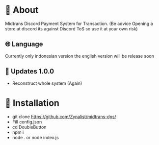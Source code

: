 # 📜 About
Midtrans Discord Payment System for Transaction. (Be advice Opening a store at discord its against Discord ToS so use it at your own risk) 

## 🌐 Language
Currently only indonesian version the english version will be release soon

## 📕 Updates 1.0.0
- Reconstruct whole system (Again)

# 📝 Installation
- git clone https://github.com/Zynalist/midtrans-dps/
- Fill config.json
- cd DoubleButton
- npm i
- node . or node index.js
